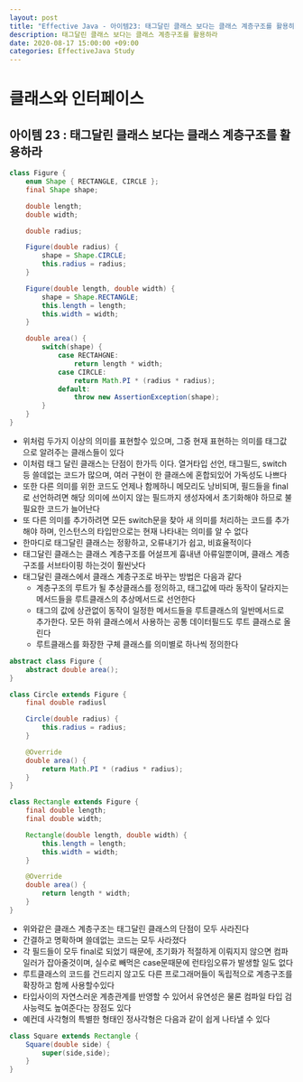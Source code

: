 ```yaml
---
layout: post
title: "Effective Java - 아이템23: 태그달린 클래스 보다는 클래스 계층구조를 활용하라"
description: 태그달린 클래스 보다는 클래스 계층구조를 활용하라
date: 2020-08-17 15:00:00 +09:00
categories: EffectiveJava Study
---
```



# 클래스와 인터페이스

## 아이템 23 : 태그달린 클래스 보다는 클래스 계층구조를 활용하라

```java
class Figure {
    enum Shape { RECTANGLE, CIRCLE };
    final Shape shape;

    double length;
    double width;

    double radius;

    Figure(double radius) {
        shape = Shape.CIRCLE;
        this.radius = radius;
    }

    Figure(double length, double width) {
        shape = Shape.RECTANGLE;
        this.length = length;
        this.width = width;
    }

    double area() {
        switch(shape) {
            case RECTAHGNE:
                return length * width;
            case CIRCLE:
                return Math.PI * (radius * radius);
            default:
                throw new AssertionException(shape);
        }
    }
}
```

- 위처럼 두가지 이상의 의미를 표현할수 있으며, 그중 현재 표현하는 의미를 태그값으로 알려주는 클래스들이 있다
- 이처럼 태그 달린 클래스는 단점이 한가득 이다. 열거타입 선언, 태그필드, switch등 쓸데없는 코드가 많으며, 여러 구현이 한 클래스에 혼합되있어 가독성도 나쁘다
- 또한 다른 의미를 위한 코드도 언제나 함께하니 메모리도 낭비되며, 필드들을 final로 선언하려면 해당 의미에 쓰이지 않는 필드까지 생성자에서 초기화해야 하므로 불필요한 코드가 늘어난다
- 또 다른 의미를 추가하려면 모든 switch문을 찾아 새 의미를 처리하는 코드를 추가해야 하며, 인스턴스의 타입만으로는 현재 나타내는 의미를 알 수 없다
- 한마디로 태그달린 클래스는 정황하고, 오류내기가 쉽고, 비효율적이다
- 태그달린 클래스는 클래스 계층구조를 어설프게 흉내낸 아류일뿐이며, 클래스 계층구조를 서브타이핑 하는것이 훨씬낫다
- 태그달린 클래스에서 클래스 계층구조로 바꾸는 방법은 다음과 같다
    * 계층구조의 루트가 될 추상클래스를 정의하고, 태그값에 따라 동작이 달라지는 메서드들을 루트클래스의 추상메서드로 선언한다
    * 태그의 값에 상관없이 동작이 일정한 메서드들을 루트클래스의 일반메서드로 추가한다. 모든 하위 클래스에서 사용하는 공통 데이터필드도 루트 클래스로 올린다
    * 루트클래스를 화장한 구체 클래스를 의미별로 하나씩 정의한다

```java
abstract class Figure {
    abstract double area();
}

class Circle extends Figure {
    final double radiusl

    Circle(double radius) {
        this.radius = radius;
    }

    @Override
    double area() {
        return Math.PI * (radius * radius);
    }
}

class Rectangle extends Figure {
    final double length;
    final double width;

    Rectangle(double length, double width) {
        this.length = length;
        this.width = width;
    }

    @Override
    double area() {
        return length * width;
    }
}
```

- 위와같은 클래스 계층구조는 태그달린 클래스의 단점이 모두 사라진다
- 간결하고 명확하며 쓸데없는 코드는 모두 사라졌다
- 각 필드들이 모두 final로 되었기 때문에, 초기화가 적절하게 이뤄지지 않으면 컴파일러가 잡아줄것이며, 실수로 빼먹은 case문때문에 런타임오류가 발생할 일도 없다
- 루트클래스의 코드를 건드리지 않고도 다른 프로그래머들이 독립적으로 계층구조를 확장하고 함께 사용할수있다
- 타입사이의 자연스러운 계층관계를 반영할 수 있어서 유연성은 물론 컴파일 타입 검사능력도 높여준다는 장점도 있다
- 예컨데 사각형의 특별한 형태인 정사각형은 다음과 같이 쉽게 나타낼 수 있다

```java
class Square extends Rectangle {
    Square(double side) {
        super(side,side);
    }
}
```

